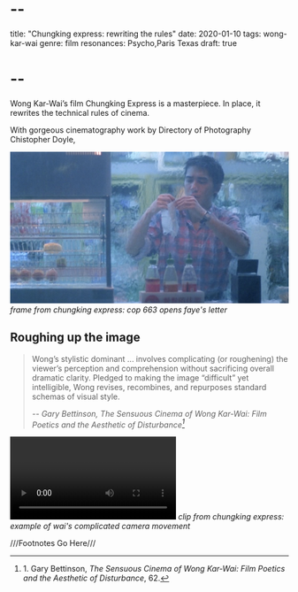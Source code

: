 # --
title: "Chungking express: rewriting the rules"
date: 2020-01-10
tags: wong-kar-wai
genre: film
resonances: Psycho,Paris Texas
draft: true
# --

Wong Kar-Wai’s film Chungking Express is a masterpiece. In place, it rewrites the technical rules of cinema.

With gorgeous cinematography work by Directory of Photography Chistopher Doyle,

![chungking-express](/static/img/post-images/chungking-express/chungking-express.jpg)
*frame from chungking express: cop 663 opens faye's letter*

## Roughing up the image

> Wong’s stylistic dominant ... involves complicating (or roughening) the viewer’s perception and comprehension without sacrificing overall dramatic clarity. Pledged to making the image “difficult” yet intelligible, Wong revises, recombines, and repurposes standard schemas of visual style.
>
> <cite> -- Gary Bettinson, The Sensuous Cinema of Wong Kar-Wai: Film Poetics and the Aesthetic of Disturbance[^1]</cite>

<p>
<video controls>
    <source src="{{ url_for('static', filename='vid/post-videos/chungking-express/chungking-express.mp4')}}"
            type="video/mp4">
    Sorry, your browser doesn't support embedded videos.
</video>
<em>clip from chungking express: example of wai's complicated camera movement</em>
</p>

///Footnotes Go Here///
[^1]: 1\. Gary Bettinson, *The Sensuous Cinema of Wong Kar-Wai: Film Poetics and the Aesthetic of Disturbance*, 62. 
